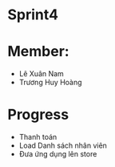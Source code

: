# Sprint4
# Member: 
* Lê Xuân Nam
* Trương Huy Hoàng
# Progress
* Thanh toán
* Load Danh sách nhân viên
* Đưa ứng dụng lên store
